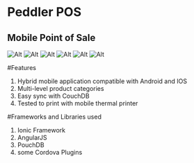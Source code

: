 # Peddler POS
## Mobile Point of Sale

![Alt](/www/img/sales.png "Sales")
![Alt](/www/img/sales_keypad.png "Sales Keypad")
![Alt](/www/img/sales_order.png "Sales Keypad")
![Alt](/www/img/settings.png "Settings")
![Alt](/www/img/payments.png "Settings")
![Alt](/www/img/checkout.png "Settings")

#Features
1. Hybrid mobile application compatible with Android and IOS
2. Multi-level product categories
3. Easy sync with CouchDB
4. Tested to print with mobile thermal printer

#Frameworks and Libraries used
1. Ionic Framework
2. AngularJS
3. PouchDB
4. some Cordova Plugins